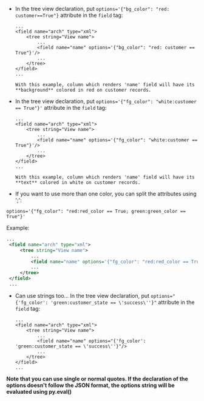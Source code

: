- In the tree view declaration, put
  `options='{"bg_color": "red: customer==True"}` attribute in the
  `field` tag:

      ...
      <field name="arch" type="xml">
          <tree string="View name">
              ...
              <field name="name" options='{"bg_color": "red: customer == True"}'/>
              ...
          </tree>
      </field>
      ...

      With this example, column which renders 'name' field will have its **background** colored in red on customer records.

- In the tree view declaration, put
  `options='{"fg_color": "white:customer == True"}'` attribute in the
  `field` tag:

      ...
      <field name="arch" type="xml">
          <tree string="View name">
              ...
              <field name="name" options='{"fg_color": "white:customer == True"}'/>
              ...
          </tree>
      </field>
      ...

      With this example, column which renders 'name' field will have its **text** colored in white on customer records.

- If you want to use more than one color, you can split the attributes
  using ';':

```
options='{"fg_color": "red:red_color == True; green:green_color == True"}'
```

Example:

``` xml
...
 <field name="arch" type="xml">
     <tree string="View name">
         ...
         <field name="name" options='{"fg_color": "red:red_color == True; green:green_color == True"}'/>
         ...
     </tree>
 </field>
 ...
```

- Can use strings too... In the tree view declaration, put
  `options="{'fg_color': 'green:customer_state == \'success\''}"`
  attribute in the `field` tag:

      ...
      <field name="arch" type="xml">
          <tree string="View name">
              ...
              <field name="name" options="{'fg_color': 'green:customer_state == \'success\''}"/>
              ...
          </tree>
      </field>
      ...

**Note that you can use single or normal quotes. If the declaration of
the options doesn't follow the JSON format, the options string will be
evaluated using py.eval()**
